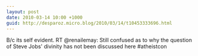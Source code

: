 ```yaml
---
layout: post
date: 2010-03-14 10:00 +1000
guid: http://desparoz.micro.blog/2010/03/14/t10453333696.html
---
```

B/c its self evident. RT @renailemay: Still confused as to why the question of Steve Jobs' divinity has not been discussed here #atheistcon
